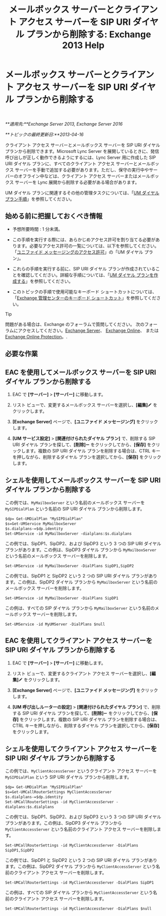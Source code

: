 ﻿---
title: 'メールボックス サーバーとクライアント アクセス サーバーを SIP URI ダイヤル プランから削除する: Exchange 2013 Help'
TOCTitle: メールボックス サーバーとクライアント アクセス サーバーを SIP URI ダイヤル プランから削除する
ms:assetid: 367441e1-1a0f-42c8-9fa8-8abe80b3d015
ms:mtpsurl: https://technet.microsoft.com/ja-jp/library/Aa997238(v=EXCHG.150)
ms:contentKeyID: 54652962
ms.date: 04/24/2018
mtps_version: v=EXCHG.150
ms.translationtype: HT
---

# メールボックス サーバーとクライアント アクセス サーバーを SIP URI ダイヤル プランから削除する

 

_**適用先:**Exchange Server 2013, Exchange Server 2016_

_**トピックの最終更新日:**2013-04-16_

クライアント アクセス サーバーとメールボックス サーバーを SIP URI ダイヤル プランから削除できます。Microsoft Lync Server を展開しているときに、発信呼び出しが正しく動作できるようにするには、Lync Server 用に作成した SIP URI ダイヤル プランに、すべてのクライアント アクセス サーバーとメールボックス サーバーを手動で追加する必要があります。ただし、保守の実行中やサーバーのオフライン中などは、クライアント アクセス サーバーまたはメールボックス サーバーを Lync 展開から削除する必要がある場合があります。

UM ダイヤル プランに関連するその他の管理タスクについては、「[UM ダイヤル プラン手順](um-dial-plan-procedures-exchange-2013-help.md)」を参照してください。

## 始める前に把握しておくべき情報

  - 予想所要時間 : 1 分未満。

  - この手順を実行する際には、あらかじめアクセス許可を割り当てる必要があります。必要なアクセス許可の一覧については、以下を参照してください。「[ユニファイド メッセージングのアクセス許可](unified-messaging-permissions-exchange-2013-help.md)」の「UM ダイヤル プラン」。

  - これらの手順を実行する前に、SIP URI ダイヤル プランが作成されていることを確認してください。詳細な手順については、「[UM ダイヤル プランを作成する](create-a-um-dial-plan-exchange-2013-help.md)」を参照してください。

  - このトピックの手順で使用可能なキーボード ショートカットについては、「[Exchange 管理センターのキーボード ショートカット](keyboard-shortcuts-in-the-exchange-admin-center-exchange-online-protection-help.md)」を参照してください。


> [!TIP]
> 問題がある場合は、Exchange のフォーラムで質問してください。 次のフォーラムにアクセスしてください。<A href="https://go.microsoft.com/fwlink/p/?linkid=60612">Exchange Server</A>、 <A href="https://go.microsoft.com/fwlink/p/?linkid=267542">Exchange Online</A>、 または <A href="https://go.microsoft.com/fwlink/p/?linkid=285351">Exchange Online Protection</A>。.



## 必要な作業

## EAC を使用してメールボックス サーバーを SIP URI ダイヤル プランから削除する

1.  EAC で **\[サーバー\]** \> **\[サーバー\]** に移動します。

2.  リスト ビューで、変更するメールボックス サーバーを選択し、**\[編集\]**![編集アイコン](images/Bb124582.6f53ccb2-1f13-4c02-bea0-30690e6ea71d(EXCHG.150).gif "編集アイコン") をクリックします。

3.  **\[Exchange Server\]** ページで、**\[ユニファイド メッセージング\]** をクリックします。

4.  **\[UM サービス設定\]** \> **\[関連付けられたダイヤル プラン\]** で、削除する SIP URI ダイヤル プランを探して、**\[削除\]**![\[削除\] アイコン](images/Dd362328.479b6ced-8d64-4277-a725-f17fea202b28(EXCHG.150).gif "[削除] アイコン") をクリックしてから、**\[保存\]** をクリックします。複数の SIP URI ダイヤル プランを削除する場合は、CTRL キーを押しながら、削除するダイヤル プランを選択してから、**\[保存\]** をクリックします。

## シェルを使用してメールボックス サーバーを SIP URI ダイヤル プランから削除する

この例では、`MyMailboxServer` という名前のメールボックス サーバーを `MySIPDialPlan` という名前の SIP URI ダイヤル プランから削除します。

    $dp= Get-UMDialPlan "MySIPDialPlan"
    $s=Get-UMService MyMailboxServer
    $s.dialplans-=$dp.identity
    Set-UMService -id MyMailboxServer -dialplans:$s.dialplans

この例では、SipDP1、SipDP2、および SipDP3 という 3 つの SIP URI ダイヤル プランがあります。この例は、SipDP3 ダイヤル プランから `MyMailboxServer` という名前のメールボックス サーバーを削除します。

    Set-UMService -id MyMailboxServer -DialPlans SipDP1,SipDP2

この例では、SipDP1 と SipDP2 という 2 つの SIP URI ダイヤル プランがあります。この例は、SipDP2 ダイヤル プランから `MyMailboxServer` という名前のメールボックス サーバーを削除します。

    Set-UMService -id MyMailboxServer -DialPlans SipDP1

この例は、すべての SIP ダイヤル プランから `MyMailboxServer` という名前のメールボックス サーバーを削除します。

    Set-UMService -id MyUMServer -DialPlans $null

## EAC を使用してクライアント アクセス サーバーを SIP URI ダイヤル プランから削除する

1.  EAC で **\[サーバー\]** \> **\[サーバー\]** に移動します。

2.  リスト ビューで、変更するクライアント アクセス サーバーを選択し、**\[編集\]**![編集アイコン](images/Bb124582.6f53ccb2-1f13-4c02-bea0-30690e6ea71d(EXCHG.150).gif "編集アイコン") をクリックします。

3.  **\[Exchange Server\]** ページで、**\[ユニファイド メッセージング\]** をクリックします。

4.  **\[UM 呼び出しルーターの設定\]** \> **\[関連付けられたダイヤル プラン\]** で、削除する SIP URI ダイヤル プランを探して、**\[削除\]**![\[削除\] アイコン](images/Dd362328.479b6ced-8d64-4277-a725-f17fea202b28(EXCHG.150).gif "[削除] アイコン") をクリックしてから、**\[保存\]** をクリックします。複数の SIP URI ダイヤル プランを削除する場合は、CTRL キーを押しながら、削除するダイヤル プランを選択してから、**\[保存\]** をクリックします。

## シェルを使用してクライアント アクセス サーバーを SIP URI ダイヤル プランから削除する

この例では、`MyClientAccessServer` というクライアント アクセス サーバーを `MySIPDialPlan` という SIP URI ダイヤル プランから削除します。

    $dp= Get-UMDialPlan "MySIPDialPlan"
    $s=Get-UMCallRouterSettings MyClientAccessServer
    $s.dialplans-=$dp.identity
    Set-UMCallRouterSettings -id MyClientAccessServer -dialplans:$s.dialplans

この例では、SipDP1、SipDP2、および SipDP3 という 3 つの SIP URI ダイヤル プランがあります。この例は、SipDP3 ダイヤル プランから `MyClientAccessServer` という名前のクライアント アクセス サーバーを削除します。

    Set-UMCallRouterSettings -id MyClientAccessServer -DialPlans SipDP1,SipDP2

この例では、SipDP1 と SipDP2 という 2 つの SIP URI ダイヤル プランがあります。この例は、SipDP2 ダイヤル プランから `MyClientAccessServer` という名前のクライアント アクセス サーバーを削除します。

    Set-UMCallRouterSettings -id MyClientAccessServer -DialPlans SipDP1

この例は、すべての SIP ダイヤル プランから `MyClientAccessServer` という名前のクライアント アクセス サーバーを削除します。

    Set-UMCallRouterSettings -id MyClientAccessServer -DialPlans $null

